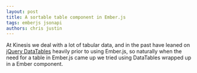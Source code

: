 ```yaml
---
layout: post
title: A sortable table component in Ember.js
tags: emberjs jsonapi
authors: chris justin
---
```


At Kinesis we deal with a lot of tabular data, and in the past have leaned on
[jQuery DataTables](https://www.datatables.net) heavily prior to using Ember.js, so naturally when the need for a table
in Ember.js came up we tried using DataTables wrapped up in a Ember component.
